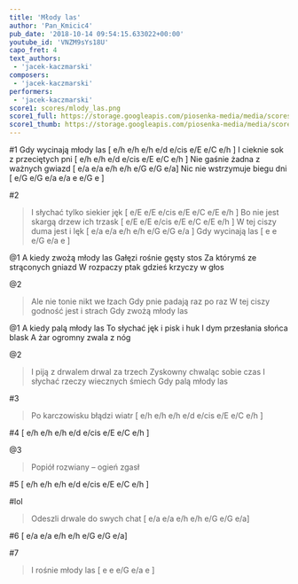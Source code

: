 ```yaml
---
title: 'Młody las'
author: 'Pan_Kmicic4'
pub_date: '2018-10-14 09:54:15.633022+00:00'
youtube_id: 'VNZM9sYs18U'
capo_fret: 4
text_authors:
 - 'jacek-kaczmarski'
composers:
 - 'jacek-kaczmarski'
performers:
 - 'jacek-kaczmarski'
score1: scores/mlody_las.png
score1_full: https://storage.googleapis.com/piosenka-media/media/scores/mlody_las.png
score1_thumb: https://storage.googleapis.com/piosenka-media/media/scores/mlody_las.png.180x0_q85_upscale.png
---
```


#1
Gdy wycinają młody las [ e/h e/h e/h e/d e/cis e/E e/C e/h ]
I cieknie sok z przeciętych pni [ e/h e/h e/d e/cis e/E e/C e/h ]
Nie gaśnie żadna z ważnych gwiazd [ e/a e/a e/h e/h e/G e/G e/a]
Nic nie wstrzymuje biegu dni [  e/G e/G e/a e/a e e/G e ]

#2
>I słychać tylko siekier jęk [ e/E e/E e/cis e/E e/C e/E e/h ]
>Bo nie jest skargą drzew ich trzask [ e/E e/E e/cis e/E e/C e/E e/h ]
>W tej ciszy duma jest i lęk [ e/a e/a e/h e/h e/G e/G e/a ]
>Gdy wycinają las [ e e e/G e/a e ]

@1
A kiedy zwożą młody las
Gałęzi rośnie gęsty stos
Za którymś ze strąconych gniazd
W rozpaczy ptak gdzieś krzyczy w głos

@2
>Ale nie tonie nikt we łzach
>Gdy pnie padają raz po raz
>W tej ciszy godność jest i strach
>Gdy zwożą młody las

@1
A kiedy palą młody las
To słychać jęk i pisk i huk
I dym przesłania słońca blask
A żar ogromny zwala z nóg

@2
>I piją z drwalem drwal za trzech
>Zyskowny chwaląc sobie czas
>I słychać rzeczy wiecznych śmiech
>Gdy palą młody las

#3
>Po karczowisku błądzi wiatr [ e/h e/h e/h e/d e/cis e/E e/C e/h ]

#4
[ e/h e/h e/h e/d e/cis e/E e/C e/h ]

@3
>Popiół rozwiany – ogień zgasł

#5
[ e/h e/h e/h e/d e/cis e/E e/C e/h ]

#lol 
>Odeszli drwale do swych chat [ e/a e/a e/h e/h e/G e/G e/a]

#6
[ e/a e/a e/h e/h e/G e/G e/a]

#7
>I rośnie młody las [ e e e/G e/a e ]